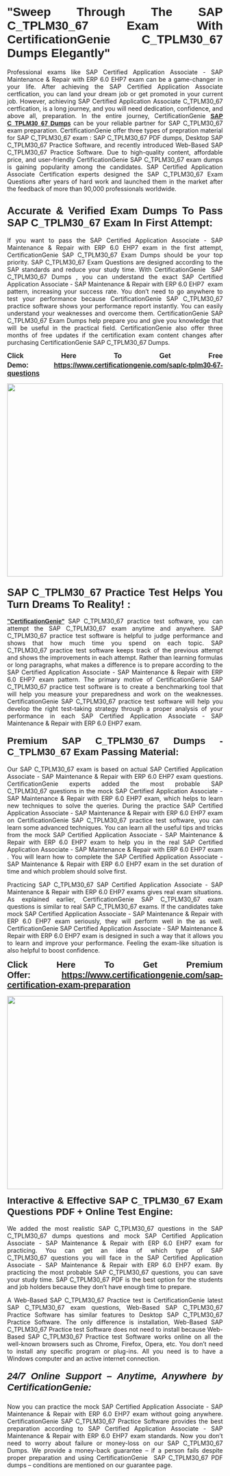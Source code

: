 

<h1 style="text-align: justify;"><span style="font-family:Tahoma,Geneva,sans-serif;"><strong>"Sweep Through The SAP C_TPLM30_67 Exam With CertificationGenie C_TPLM30_67 Dumps Elegantly"</strong></span></h1>

<p style="text-align: justify;">Professional exams like SAP Certified Application Associate - SAP Maintenance & Repair with ERP 6.0 EHP7 exam can be a game-changer in your life. After achieving the SAP Certified Application Associate certfication, you can land your dream job or get promoted in your current job. However, achieving SAP Certified Application Associate C_TPLM30_67 certfication, is a long journey, and you will need dedication, confidence, and above all, preparation. In the entire journey, CertificationGenie <span style="font-family:Tahoma,Geneva,sans-serif;"><strong><a href="https://www.certificationgenie.com/sap/c-tplm30-67-questions">SAP C_TPLM30_67 Dumps</a></strong></span> can be your reliable partner for SAP C_TPLM30_67 exam preparation. CertificationGenie offer three types of prepration material for SAP C_TPLM30_67 exam : SAP C_TPLM30_67 PDF dumps, Desktop SAP C_TPLM30_67 Practice Software, and recently introduced Web-Based SAP C_TPLM30_67 Practice Software. Due to high-quality content, affordable price, and user-friendly CertificationGenie SAP C_TPLM30_67 exam dumps is gaining popularity among the candidates. SAP Certified Application Associate Certification experts designed the SAP C_TPLM30_67 Exam Questions after years of hard work and launched them in the market after the feedback of more than 90,000 professionals worldwide. </p>

<h2 style="text-align: justify;"><span style="font-family:Tahoma,Geneva,sans-serif;"><strong><span style="font-size:24px;">Accurate & Verified Exam Dumps To Pass SAP C_TPLM30_67 Exam In First Attempt:</span></strong></span></h2>

<p style="text-align: justify;">If you want to pass the SAP Certified Application Associate - SAP Maintenance & Repair with ERP 6.0 EHP7 exam in the first attempt, CertificationGenie SAP C_TPLM30_67 Exam Dumps should be your top priority. SAP C_TPLM30_67 Exam Questions are designed according to the SAP standards and reduce your study time. With CertificationGenie  SAP C_TPLM30_67 Dumps , you can understand the exact SAP Certified Application Associate - SAP Maintenance & Repair with ERP 6.0 EHP7  exam pattern, increasing your success rate. You don’t need to go anywhere to test your performance because CertificationGenie SAP C_TPLM30_67 practice software shows your performance report instantly. You can easily understand your weaknesses and overcome them. CertificationGenie SAP C_TPLM30_67 Exam Dumps help prepare you and give you knowledge that will be useful in the practical field. CertificationGenie also offer three months of free updates if the certification exam content changes after purchasing CertificationGenie SAP C_TPLM30_67 Dumps.</p>

<p style="text-align: justify;"><span style="font-size:16px;"><span style="font-family:Tahoma,Geneva,sans-serif;"><strong>Click Here To Get Free Demo:</strong></span></span><span style="font-size:20px;"><span style="font-family:Tahoma,Geneva,sans-serif;"><strong> </strong></span></span><span style="font-size:16px;"><span style="font-family:Tahoma,Geneva,sans-serif;"><strong><a href="https://www.certificationgenie.com/sap/c-tplm30-67-questions">https://www.certificationgenie.com/sap/c-tplm30-67-questions</a></strong></span></span></p>

<p style="text-align: justify;"><a href="https://www.certificationgenie.com/sap/c-tplm30-67-questions"><img alt="" src="https://lh3.googleusercontent.com/pw/ACtC-3doDiK9SBBk_UUqL334qseWDG_7JxQKLxHAGtTDipddtog-z9sewKtP3Tk9FwJ0gNHeZL-V2e-wWmrx9eptY3qsjJVeeDHyQ49zt8PKVbyyxKZUZKZ5pdO7XyZJXuUkyF5LfCWL-4CYe1RXSTYxofc8=w1169-h657-no?authuser=0" style="width: 100%; height: 450px;" /></a></p>

<h3 style="text-align: justify;"><span style="font-family:Tahoma,Geneva,sans-serif;"><strong><span style="font-size:24px;">SAP C_TPLM30_67 Practice Test Helps You Turn Dreams To Reality! :</span></strong></span></h3>

<p style="text-align: justify;"><a href="https://www.certificationgenie.com/"><span style="font-family:Tahoma,Geneva,sans-serif;"><strong>"CertificationGenie"</strong></span></a> SAP C_TPLM30_67 practice test software, you can attempt the SAP C_TPLM30_67 exam anytime and anywhere. SAP C_TPLM30_67 practice test software is helpful to judge performance and shows that how much time you spend on each topic. SAP C_TPLM30_67 practice test software keeps track of the previous attempt and shows the improvements in each attempt. Rather than learning formulas or long paragraphs, what makes a difference is to prepare according to the SAP Certified Application Associate - SAP Maintenance & Repair with ERP 6.0 EHP7 exam pattern. The primary motive of CertificationGenie SAP C_TPLM30_67 practice test software is to create a benchmarking tool that will help you measure your preparedness and work on the weaknesses. CertificationGenie SAP C_TPLM30_67 practice test software will help you develop the right test-taking strategy through a proper analysis of your performance in each SAP Certified Application Associate - SAP Maintenance & Repair with ERP 6.0 EHP7 exam. </p>

<h4 style="text-align: justify;"><span style="font-size:22px;"><span style="font-family:Tahoma,Geneva,sans-serif;"><strong>Premium SAP C_TPLM30_67 Dumps - C_TPLM30_67 Exam Passing Material:</strong></span></span></h4>

<p style="text-align: justify;">Our SAP C_TPLM30_67 exam is based on actual SAP Certified Application Associate - SAP Maintenance & Repair with ERP 6.0 EHP7 exam questions. CertificationGenie experts added the most probable SAP C_TPLM30_67 questions in the mock SAP Certified Application Associate - SAP Maintenance & Repair with ERP 6.0 EHP7 exam, which helps to learn new techniques to solve the queries. During the practice SAP Certified Application Associate - SAP Maintenance & Repair with ERP 6.0 EHP7 exam on CertificationGenie SAP C_TPLM30_67 practice test software, you can learn some advanced techniques. You can learn all the useful tips and tricks from the mock SAP Certified Application Associate - SAP Maintenance & Repair with ERP 6.0 EHP7 exam to help you in the real SAP Certified Application Associate - SAP Maintenance & Repair with ERP 6.0 EHP7 exam . You will learn how to complete the SAP Certified Application Associate - SAP Maintenance & Repair with ERP 6.0 EHP7 exam in the set duration of time and which problem should solve first. </p>

<p style="text-align: justify;">Practicing SAP C_TPLM30_67 SAP Certified Application Associate - SAP Maintenance & Repair with ERP 6.0 EHP7 exams gives real exam situations. As explained earlier, CertificationGenie SAP C_TPLM30_67 exam questions is similar to real SAP C_TPLM30_67 exams. If the candidates take mock SAP Certified Application Associate - SAP Maintenance & Repair with ERP 6.0 EHP7 exam seriously, they will perform well in the as well. CertificationGenie SAP Certified Application Associate - SAP Maintenance & Repair with ERP 6.0 EHP7 exam is designed in such a way that it allows you to learn and improve your performance. Feeling the exam-like situation is also helpful to boost confidence.</p>

<p style="text-align: justify;"><strong><span style="font-size:20px;"><span style="font-family:Tahoma,Geneva,sans-serif;">Click Here To Get Premium Offer:</span> <span style="font-family:Tahoma,Geneva,sans-serif;"><a href="https://www.certificationgenie.com/sap-certification-exam-preparation">https://www.certificationgenie.com/sap-certification-exam-preparation</a></span></span></strong></p>

<p style="text-align: justify;"><a href="https://www.certificationgenie.com/sap/c-tplm30-67-questions"><img alt="" src="https://lh3.googleusercontent.com/pw/ACtC-3cZqdDxTJx_5ZCEhhAHXbNBvJ04vc7KUmxf8GDtJTvJ7xJyqw25cBMtqs6Fpw9jpxQeVcnFkF0MeaEp-CbFBkMiza-pKS581jOmJ0YmLw8yI0m2Dd1IRQWe8k1g53utssITZPMGVwen879nqYE17F56=w1168-h657-no?authuser=0" style="width: 100%; height: 450px;" /></a></p>

<p style="text-align: justify;"><span style="font-size:22px;"><span style="font-family:Tahoma,Geneva,sans-serif;"><strong>Interactive & Effective SAP C_TPLM30_67 Exam Questions PDF + Online Test Engine:</strong></span></span><br />
<br />
We added the most realistic SAP C_TPLM30_67 questions in the SAP C_TPLM30_67 dumps questions and mock SAP Certified Application Associate - SAP Maintenance & Repair with ERP 6.0 EHP7 exam for practicing. You can get an idea of which type of SAP C_TPLM30_67 questions you will face in the SAP Certified Application Associate - SAP Maintenance & Repair with ERP 6.0 EHP7 exam. By practicing the most probable SAP C_TPLM30_67 questions, you can save your study time. SAP C_TPLM30_67 PDF is the best option for the students and job holders because they don’t have enough time to prepare. </p>

<p style="text-align: justify;">A Web-Based SAP C_TPLM30_67 Practice test is CertificationGenie latest SAP C_TPLM30_67 exam questions, Web-Based SAP C_TPLM30_67 Practice Software has similar features to Desktop SAP C_TPLM30_67 Practice Software. The only difference is installation, Web-Based SAP C_TPLM30_67 Practice test Software does not need to install because Web-Based SAP C_TPLM30_67 Practice test Software works online on all the well-known browsers such as Chrome, Firefox, Opera, etc. You don’t need to install any specific program or plug-ins. All you need is to have a Windows computer and an active internet connection. </p>

<h5 style="text-align: justify;"><span style="font-family:Tahoma,Geneva,sans-serif;"><span style="font-size:22px;"><strong>24/7 Online Support – Anytime, Anywhere by CertificationGenie:</strong></span></span></h5>

<p style="text-align: justify;">Now you can practice the mock SAP Certified Application Associate - SAP Maintenance & Repair with ERP 6.0 EHP7 exam without going anywhere. CertificationGenie SAP C_TPLM30_67 Practice Software provides the best preparation according to SAP Certified Application Associate - SAP Maintenance & Repair with ERP 6.0 EHP7 exam standards. Now you don’t need to worry about failure or money-loss on our SAP C_TPLM30_67 Dumps. We provide a money-back guarantee – if a person fails despite proper preparation and using CertificationGenie  SAP C_TPLM30_67 PDF dumps – conditions are mentioned on our guarantee page.</p>
